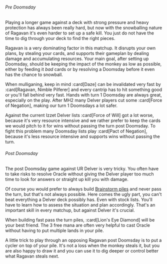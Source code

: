 ###### Pre Doomsday

Playing a longer game against a deck with strong pressure and heavy protection
has always been really hard, but now with the snowballing nature of Ragavan it's
even harder to set up a safe kill. You just do not have the time to dig through
your deck to find the right pieces.

Ragavan is a very dominating factor in this matchup. It disrupts your own plans,
by stealing your cards, and supports their gameplan by dealing damage and
accumulating resources. Your main goal, after setting up Doomsday, should be
keeping the impact of the monkey as low as possible, either by feeding it *bad*
cards or by resolving a Doomsday before it even has the chance to snowball.

When mulliganing, keep in mind :card[Daze] can be invalidated very fast by
:card[Ragavan, Nimble Pilferer] and every cantrip has to hit something good or
you'll fall behind very fast. Hands with turn 1 Doomsday are always great,
especially on the play. After MH2 many Delver players cut some :card[Force of
Negation], making our turn 1 Doomsdays a lot safer.

Against the current Izzet Delver lists :card[Force of Will] got a lot worse,
because it's very resource intensive and we rather prefer to keep the cards we
would pitch to it for wins without passing the turn post Doomsday. To fight this
problem many Doomsday lists play :card[Pact of Negation], because it's less
resource intensive and supports wins without passing the turn.

###### Post Doomsday

The post Doomsday game against UR Delver is very tricky. You often have to take
risks to resolve Oracle without giving the Delver player too much time to look
for answers or straight up kill you with damage.

Of course you would prefer to always build [Brainstorm
piles](/meandeck/brainstorm) and never pass the turn, but that's not always
possible. Here comes the ugly part, you can't beat everything a Delver deck
possibly has. Even with stock lists. You'll have to learn how to assess the
situation and plan accordingly. That's an important skill in every matchup, but
against Delver it's crucial.

When building fast pass the turn piles, :card[Lion's Eye Diamond] will be your
best friend. The 3 free mana are often very helpful to cast Oracle without
having to put multiple lands in your pile.

A little trick to play through an opposing Ragavan post Doomsday is to put a
cycler on top of your pile. It's not a loss when the monkey steals it, but you
are also happy to draw it and you can use it to dig deeper or control better
what Ragavan steals next.

